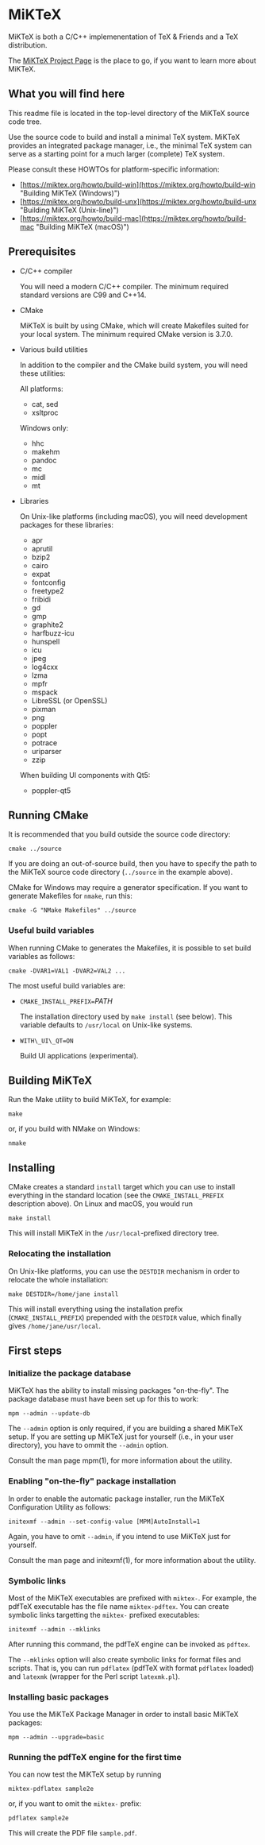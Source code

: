 # MiKTeX

MiKTeX is both a C/C++ implemenentation of TeX & Friends and a TeX
distribution.

The [MiKTeX Project Page](https://miktex.org) is the place to go, if
you want to learn more about MiKTeX.

## What you will find here

This readme file is located in the top-level directory of the MiKTeX
source code tree.

Use the source code to build and install a minimal TeX system.  MiKTeX
provides an integrated package manager, i.e., the minimal TeX system
can serve as a starting point for a much larger (complete) TeX system.

Please consult these HOWTOs for platform-specific information:

* [https://miktex.org/howto/build-win](https://miktex.org/howto/build-win "Building MiKTeX (Windows)")
* [https://miktex.org/howto/build-unx](https://miktex.org/howto/build-unx "Building MiKTeX (Unix-line)")
* [https://miktex.org/howto/build-mac](https://miktex.org/howto/build-mac "Building MiKTeX (macOS)")

## Prerequisites

* C/C++ compiler

  You will need a modern C/C++ compiler.  The minimum required
  standard versions are C99 and C++14.

* CMake

  MiKTeX is built by using CMake, which will create Makefiles suited
  for your local system.  The minimum required CMake version is 3.7.0.
  
* Various build utilities

  In addition to the compiler and the CMake build system, you will need these utilities:

  All platforms:
  
  * cat, sed
  * xsltproc
  
  Windows only:
  
  * hhc
  * makehm
  * pandoc
  * mc
  * midl
  * mt
  
* Libraries

  On Unix-like platforms (including macOS), you will need development
  packages for these libraries:

  * apr
  * aprutil
  * bzip2
  * cairo
  * expat
  * fontconfig
  * freetype2
  * fribidi
  * gd
  * gmp
  * graphite2
  * harfbuzz-icu
  * hunspell
  * icu
  * jpeg
  * log4cxx
  * lzma
  * mpfr
  * mspack
  * LibreSSL (or OpenSSL)
  * pixman
  * png
  * poppler
  * popt
  * potrace
  * uriparser
  * zzip

  When building UI components with Qt5:
  
  * poppler-qt5

## Running CMake

It is recommended that you build outside the source code
directory:

    cmake ../source

If you are doing an out-of-source build, then you have to specify the
path to the MiKTeX source code directory (`../source` in the example
above).

CMake for Windows may require a generator specification.  If you want
to generate Makefiles for `nmake`, run this:

    cmake -G "NMake Makefiles" ../source
	
### Useful build variables

When running CMake to generates the Makefiles, it is possible to set
build variables as follows:

    cmake -DVAR1=VAL1 -DVAR2=VAL2 ...

The most useful build variables are:

* `CMAKE_INSTALL_PREFIX=`_PATH_

  The installation directory used by `make install` (see below).  This
  variable defaults to `/usr/local` on Unix-like systems.

* `WITH\_UI\_QT=ON`

  Build UI applications (experimental).
	
## Building MiKTeX

Run the Make utility to build MiKTeX, for example:

    make

or, if you build with NMake on Windows:

    nmake

## Installing

CMake creates a standard `install` target which you can use to install
everything in the standard location (see the `CMAKE_INSTALL_PREFIX`
description above).  On Linux and macOS, you would run

    make install

This will install MiKTeX in the `/usr/local`-prefixed directory
tree.

### Relocating the installation

On Unix-like platforms, you can use the `DESTDIR` mechanism in order
to relocate the whole installation:

    make DESTDIR=/home/jane install
   
This will install everything using the installation prefix
(`CMAKE_INSTALL_PREFIX`) prepended with the `DESTDIR` value, which
finally gives `/home/jane/usr/local`.

## First steps

### Initialize the package database

MiKTeX has the ability to install missing packages "on-the-fly".  The
package database must have been set up for this to work:

    mpm --admin --update-db
	
The `--admin` option is only required, if you are building a shared
MiKTeX setup.  If you are setting up MiKTeX just for yourself (i.e.,
in your user directory), you have to ommit the `--admin` option.

Consult the man page mpm(1), for more information about the utility.

### Enabling "on-the-fly" package installation

In order to enable the automatic package installer, run the MiKTeX
Configuration Utility as follows:

    initexmf --admin --set-config-value [MPM]AutoInstall=1
	
Again, you have to omit `--admin`, if you intend to use MiKTeX just
for yourself.

Consult the man page and initexmf(1), for more information about the
utility.
   
### Symbolic links

Most of the MiKTeX executables are prefixed with `miktex-`.  For
example, the pdfTeX executable has the file name `miktex-pdftex`.  You
can create symbolic links targetting the `miktex-` prefixed
executables:

    initexmf --admin --mklinks

After running this command, the pdfTeX engine can be invoked as
`pdftex`.

The `--mklinks` option will also create symbolic links for format
files and scripts.  That is, you can run `pdflatex` (pdfTeX with
format `pdflatex` loaded) and `latexmk` (wrapper for the Perl script
`latexmk.pl`).

### Installing basic packages

You use the MiKTeX Package Manager in order to install basic MiKTeX
packages:

    mpm --admin --upgrade=basic

### Running the pdfTeX engine for the first time

You can now test the MiKTeX setup by running

    miktex-pdflatex sample2e

or, if you want to omit the `miktex-` prefix:

    pdflatex sample2e

This will create the PDF file `sample.pdf`.
